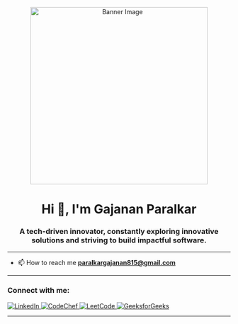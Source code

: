 







<p align="center">
  <img src="https://user-images.githubusercontent.com/74038190/212746035-d5c61762-973c-44c0-aec7-887f3b7690e3.gif" alt="Banner Image" width="400" />
</p>
<h1 align="center">Hi 👋, I'm Gajanan Paralkar</h1>
<h3 align="center"> A tech-driven innovator, constantly exploring innovative solutions and striving to build impactful software.</h3>



---
- 📫 How to reach me **paralkargajanan815@gmail.com**
---

<h3 align="left">Connect with me:</h3>
<p align="left">
  <a href="https://www.linkedin.com/in/gajanan-paralkar-2254b2289/" target="_blank">
    <img src="https://img.shields.io/badge/LinkedIn-Gajanan%20Paralkar-skyblue?style=flat&logo=linkedin" alt="LinkedIn" />
  </a>
  <a href="https://www.codechef.com/users/gajanan18" target="_blank">
    <img src="https://img.shields.io/badge/CodeChef-gajanan18-brown?style=flat&logo=codechef" alt="CodeChef" />
  </a>

  
  <a href="https://leetcode.com/u/Gajanan18/" target="_blank">
    <img src="https://img.shields.io/badge/LeetCode-Gajanan18-yellow?style=flat&logo=leetcode" alt="LeetCode" />
  </a>

  <a href="https://www.geeksforgeeks.org/user/paralkargavoed/" target="_blank">
    <img src="https://img.shields.io/badge/GeeksforGeeks-paralkargavoed-lightgreen?style=flat&logo=geeksforgeeks" alt="GeeksforGeeks" />
  </a>
</p>

---






























